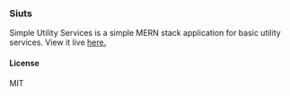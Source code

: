 ### Siuts

Simple Utility Services is a simple MERN stack application for basic utility services. View it live [here.](https://siuts.herokuapp.com/)


#### License
MIT